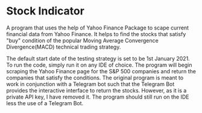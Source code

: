 # Stock Indicator
A program that uses the help of Yahoo Finance Package to scape current financial data from Yahoo Finance.
It helps to find the stocks that satisfy "buy" condition of the popular Moving Average Convergence Divergence(MACD) technical trading strategy.

The default start date of the testing strategy is set to be 1st January 2021.
To run the code, simply run it on any IDE of choice.
The program will begin scraping the Yahoo Finance page for the S&P 500 companies and return the companies that satisfy the conditions.
The original program is meant to work in conjunction with a Telegram bot such that the Telegram Bot provides the interactive interface to return the stocks. However,
as it is a private API key, I have removed it. The program should still run on the IDE less the use of a Telegram Bot.